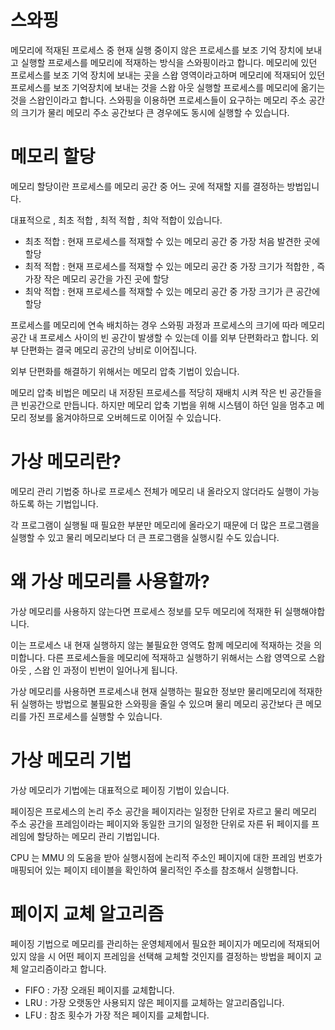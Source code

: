 # 스와핑


메모리에 적재된 프로세스 중 현재 실행 중이지 않은 프로세스를 보조 기억 장치에 보내고 실행할 프로세스를 메모리에 적재하는 방식을 스와핑이라고 합니다. 메모리에 있던 프로세스를 보조 기억 장치에 보내는 곳을 스왑 영역이라고하며 메모리에 적재되어 있던 프로세스를 보조 기억장치에 보내는 것을 스왑 아웃 실행할 프로세스를 메모리에 옮기는 것을 스왑인이라고 합니다. 스와핑을 이용하면 프로세스들이 요구하는 메모리 주소 공간의 크기가 물리 메모리 주소 공간보다 큰 경우에도 동시에 실행할 수 있습니다.

# 메모리 할당

메모리 할당이란 프로세스를 메모리 공간 중 어느 곳에 적재할 지를 결정하는 방법입니다.

대표적으로 , 최초 적합 , 최적 적합 , 최악 적합이 있습니다.

- 최초 적합 : 현재 프로세스를 적재할 수 있는 메모리 공간 중 가장 처음 발견한 곳에 할당
- 최적 적합 : 현재 프로세스를 적재할 수 있는 메모리 공간 중 가장 크기가 적합한 , 즉 가장 작은 메모리 공간을 가진 곳에 할당
- 최악 적합 : 현재 프로세스를 적재할 수 있는 메모리 공간 중 가장 크기가 큰 공간에 할당

프로세스를 메모리에 연속 배치하는 경우 스와핑 과정과 프로세스의 크기에 따라 메모리 공간 내 프로세스 사이의 빈 공간이 발생할 수 있는데 이를 외부 단편화라고 합니다. 외부 단편화는 결국 메모리 공간의 낭비로 이어집니다.

외부 단편화를 해결하기 위해서는 메모리 압축 기법이 있습니다. 

메모리 압축 비법은 메모리 내 저장된 프로세스를 적당히 재배치 시켜 작은 빈 공간들을 큰 빈공간으로 만듭니다. 하지만 메모리 압축 기법을 위해 시스템이 하던 일을 멈추고 메모리 정보를 옮겨야하므로 오버헤드로 이어질 수 있습니다.

# 가상 메모리란?

메모리 관리 기법중 하나로 프로세스 전체가 메모리 내 올라오지 않더라도 실행이 가능하도록 하는 기법입니다.

각 프로그램이 실행될 때 필요한 부분만 메모리에  올라오기 때문에 더 많은 프로그램을 실행할 수 있고 물리 메모리보다 더 큰 프로그램을 실행시킬 수도 있습니다.

# 왜 가상 메모리를 사용할까?

가상 메모리를 사용하지 않는다면 프로세스 정보를 모두 메모리에 적재한 뒤 실행해야합니다.

이는 프로세스 내 현재 실행하지 않는 불필요한 영역도 함께 메모리에 적재하는 것을 의미합니다. 다른 프로세스들을 메모리에 적재하고 실행하기 위해서는 스왑 영역으로 스왑 아웃 , 스왑 인 과정이 빈번이 일어나게 됩니다.

가상 메모리를 사용하면  프로세스내 현재 실행하는 필요한 정보만 물리메모리에 적재한 뒤 실행하는 방법으로 불필요한 스와핑을 줄일 수 있으며 물리 메모리 공간보다 큰 메모리를 가진 프로세스를 실행할 수 있습니다.

# 가상 메모리 기법

가상 메모리가 기법에는 대표적으로 페이징 기법이 있습니다.

페이징은 프로세스의 논리 주소 공간을 페이지라는 일정한 단위로 자르고 물리 메모리 주소 공간을 프레임이라는 페이지와 동일한 크기의 일정한 단위로 자른 뒤 페이지를 프레임에 할당하는 메모리 관리 기법입니다.

CPU 는 MMU 의 도움을 받아 실행시점에 논리적 주소인 페이지에 대한 프레임 번호가 매핑되어 있는 페이지 테이블을 확인하여 물리적인 주소를 참조해서 실행합니다.

# 페이지 교체 알고리즘

페이징 기법으로 메모리를 관리하는 운영체제에서 필요한 페이지가 메모리에 적재되어 있지 않을 시 어떤 페이지 프레임을 선택해 교체할 것인지를 결정하는 방법을 페이지 교체 알고리즘이라고 합니다.

- FIFO  : 가장 오래된 페이지를 교체합니다.
- LRU : 가장 오랫동안 사용되지 않은 페이지를 교체하는 알고리즘입니다.
- LFU : 참조 횟수가 가장 적은 페이지를 교체합니다.
